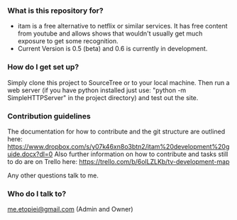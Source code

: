 ### What is this repository for? ###

* itam is a free alternative to netflix or similar services. It has free content from youtube and allows shows that wouldn't usually get much exposure to get some recognition. 
* Current Version is 0.5 (beta) and 0.6 is currently in development.

### How do I get set up? ###

Simply clone this project to SourceTree or to your local machine. Then run a web server (if you have python installed just use: "python -m SimpleHTTPServer" in the project directory) and test out the site.

### Contribution guidelines ###

The documentation for how to contribute and the git structure are outlined here: https://www.dropbox.com/s/y07k46xn8o3btn2/itam%20development%20guide.docx?dl=0
Also further information on how to contribute and tasks still to do are on Trello here: https://trello.com/b/6olLZLKb/tv-development-map

Any other questions talk to me. 

### Who do I talk to? ###

me.etopiei@gmail.com (Admin and Owner)